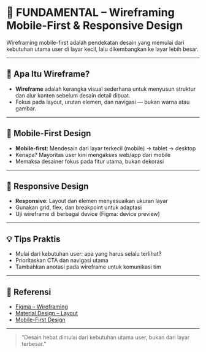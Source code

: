 # 🧭 FUNDAMENTAL – Wireframing Mobile-First & Responsive Design

Wireframing mobile-first adalah pendekatan desain yang memulai dari kebutuhan utama user di layar kecil, lalu dikembangkan ke layar lebih besar.

---

## 📱 Apa Itu Wireframe?

- **Wireframe** adalah kerangka visual sederhana untuk menyusun struktur dan alur konten sebelum desain detail dibuat.
- Fokus pada layout, urutan elemen, dan navigasi — bukan warna atau gambar.

---

## 📲 Mobile-First Design

- **Mobile-first**: Mendesain dari layar terkecil (mobile) → tablet → desktop
- Kenapa? Mayoritas user kini mengakses web/app dari mobile
- Memaksa desainer fokus pada fitur utama, bukan dekorasi

---

## 🔄 Responsive Design

- **Responsive**: Layout dan elemen menyesuaikan ukuran layar
- Gunakan grid, flex, dan breakpoint untuk adaptasi
- Uji wireframe di berbagai device (Figma: device preview)

---

## 💡 Tips Praktis
- Mulai dari kebutuhan user: apa yang harus selalu terlihat?
- Prioritaskan CTA dan navigasi utama
- Tambahkan anotasi pada wireframe untuk komunikasi tim

---

## 🔗 Referensi
- [Figma – Wireframing](https://help.figma.com/hc/en-us/articles/360040451373-Create-wireframes-in-Figma)
- [Material Design – Layout](https://m3.material.io/foundations/layout/overview)
- [Mobile-First Design](https://www.smashingmagazine.com/2011/07/mobile-first-a-presentation-by-luke-wroblewski/)

---

> "Desain hebat dimulai dari kebutuhan utama user, bukan dari layar terbesar." 